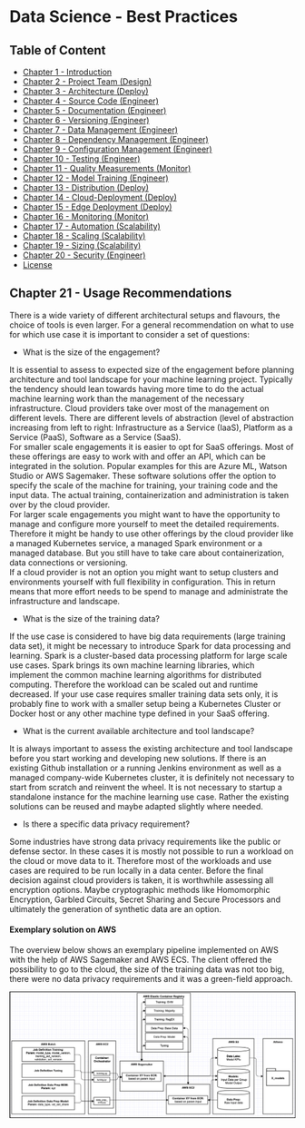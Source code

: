 # Data Science - Best Practices

## Table of Content

- [Chapter 1 - Introduction](./readme.md#chapter-1---introduction)
- [Chapter 2 - Project Team (Design)](./project_team.md#chapter-2---project-team)
- [Chapter 3 - Architecture (Deploy)](./architecture.md#chapter-3---architecture)
- [Chapter 4 - Source Code (Engineer)](./source_code.md#chapter-4---source-code)
- [Chapter 5 - Documentation (Engineer)](./documentation.md#chapter-5---documentation)
- [Chapter 6 - Versioning (Engineer)](./versioning.md#chapter-6---versioning)
- [Chapter 7 - Data Management (Engineer)](./data_management.md#chapter-7---data-management)
- [Chapter 8 - Dependency Management (Engineer)](./dependency_management.md#chapter-8---dependency-management)
- [Chapter 9 - Configuration Management (Engineer)](./configuration_management.md#chapter-9---configuration-management)
- [Chapter 10 - Testing (Engineer)](./testing.md#chapter-10---testing)
- [Chapter 11 - Quality Measurements (Monitor)](./quality_measurements.md#chapter-11---quality-measurements)
- [Chapter 12 - Model Training (Engineer)](./model_training.md#chapter-12---model-training)
- [Chapter 13 - Distribution (Deploy)](./distribution.md#chapter-13---distribution)
- [Chapter 14 - Cloud-Deployment (Deploy)](./cloud_deployment.md#chapter-14---cloud-deployment)
- [Chapter 15 - Edge Deployment (Deploy)](./edge_deployment.md#chapter-15---edge-deployment)
- [Chapter 16 - Monitoring (Monitor)](./monitoring.md#chapter-16---monitoring)
- [Chapter 17 - Automation (Scalability)](./automation.md#chapter-17---automation)
- [Chapter 18 - Scaling (Scalability)](./scaling.md#chapter-18---scaling)
- [Chapter 19 - Sizing (Scalability)](./sizing.md#chapter-19---sizing)
- [Chapter 20 - Security (Engineer)](./security.md#chapter-20---security)
- [License](./LICENSE.md)

## Chapter 21 - Usage Recommendations

There is a wide variety of different architectural setups and flavours, the choice of tools is even larger. 
For a general recommendation on what to use for which use case it is important to consider a set of questions: 

- What is the size of the engagement?

It is essential to assess to expected size of the engagement before planning architecture and tool landscape for your
machine learning project. Typically the tendency should lean towards having more time to do the actual machine learning
work than the management of the necessary infrastructure. Cloud providers take over most of the management on different 
levels. There are different levels of abstraction (level of abstraction increasing from left to right:
Infrastructure as a Service (IaaS), Platform as a Service (PaaS), Software as a Service (SaaS).  
For smaller scale engagements it is easier to opt for SaaS offerings. Most of these offerings are easy to work with and 
offer an API, which can be integrated in the solution. Popular examples for this are Azure ML, Watson Studio or AWS 
Sagemaker. These software solutions offer the option to specify the scale of the machine for training, your training code
and the input data. The actual training, containerization and administration is taken over by the cloud provider.  
For larger scale engagements you might want to have the opportunity to manage and configure more yourself to meet the
detailed requirements. Therefore it might be handy to use other offerings by the cloud provider like a managed
Kubernetes service, a managed Spark environment or a managed database. But you still have to take care about containerization, 
data connections or versioning.  
If a cloud provider is not an option you might want to setup clusters and environments yourself with full flexibility
in configuration. This in return means that more effort needs to be spend to manage and administrate the infrastructure
and landscape.
 
- What is the size of the training data?

If the use case is considered to have big data requirements (large training data set), it might be necessary to introduce
Spark for data processing and learning. Spark is a cluster-based data processing platform for large scale use cases.
Spark brings its own machine learning libraries, which implement the common machine learning algorithms for distributed
computing. Therefore the workload can be scaled out and runtime decreased.
If your use case requires smaller training data sets only, it is probably fine to work with a smaller setup being a 
Kubernetes Cluster or Docker host or any other machine type defined in your SaaS offering.
  
- What is the current available architecture and tool landscape?

It is always important to assess the existing architecture and tool landscape before you start working and developing new
solutions. If there is an existing Github installation or a running Jenkins environment as well as a managed company-wide
Kubernetes cluster, it is definitely not necessary to start from scratch and reinvent the wheel. It is not necessary 
to startup a standalone instance for the machine learning use case. Rather the existing solutions can be reused and 
maybe adapted slightly where needed. 

- Is there a specific data privacy requirement?

Some industries have strong data privacy requirements like the public or defense sector. In these cases it is mostly
not possible to run a workload on the cloud or move data to it. Therefore most of the workloads and use cases are required
to be run locally in a data center. Before the final decision against cloud providers is taken, it is worthwhile assessing
all encryption options. Maybe cryptographic methods like Homomorphic Encryption, Garbled Circuits, 
Secret Sharing and Secure Processors and ultimately the generation of synthetic data are an option.

#### Exemplary solution on AWS

The overview below shows an exemplary pipeline implemented on AWS with the help of AWS Sagemaker and AWS ECS.
The client offered the possibility to go to the cloud, the size of the training data was not too big, there were no 
data privacy requirements and it was a green-field approach.

![Pipeline_example_AWS](./res/img/Pipeline_example_AWS.png)
